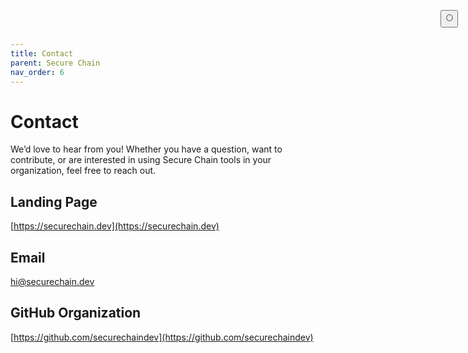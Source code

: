 ```yaml
---
title: Contact
parent: Secure Chain
nav_order: 6
---
```


# Contact

We’d love to hear from you! Whether you have a question, want to contribute, or are interested in using Secure Chain tools in your organization, feel free to reach out.

## Landing Page

[https://securechain.dev](https://securechain.dev)

## Email

[hi@securechain.dev](mailto:hi@securechain.dev)

## GitHub Organization

[https://github.com/securechaindev](https://github.com/securechaindev)

<button class="btn js-toggle-dark-mode" style="
  position: fixed;
  top: 1rem;
  right: 1rem;
  z-index: 1000;
">
  🌕
</button>

<script>
  const toggleDarkMode = document.querySelector('.js-toggle-dark-mode'); jtd.addEvent(toggleDarkMode, 'click', function(){ if (jtd.getTheme() === 'dark') { jtd.setTheme('light'); toggleDarkMode.textContent = '🌕'; } else { jtd.setTheme('dark'); toggleDarkMode.textContent = '☀️'; } });
</script>
